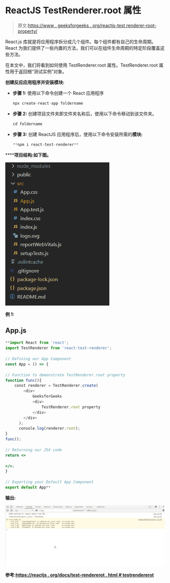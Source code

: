 # ReactJS TestRenderer.root 属性

> 原文:[https://www . geeksforgeeks . org/reactjs-test renderer-root-property/](https://www.geeksforgeeks.org/reactjs-testrenderer-root-property/)

React.js 库就是将应用程序拆分成几个组件。每个组件都有自己的生命周期。React 为我们提供了一些内置的方法，我们可以在组件生命周期的特定阶段覆盖这些方法。

在本文中，我们将看到如何使用 TestRenderer.root 属性。TestRenderer.root 属性用于返回根“测试实例”对象。

**创建反应应用程序并安装模块:**

*   **步骤 1:** 使用以下命令创建一个 React 应用程序

    ```jsx
    npx create-react-app foldername
    ```

*   **步骤 2:** 创建项目文件夹即文件夹名称后，使用以下命令移动到该文件夹。

    ```jsx
    cd foldername
    ```

*   **步骤 3:** 创建 ReactJS 应用程序后，使用以下命令安装所需的****模块:****

    ```jsx
    **npm i react-test-renderer**
    ```

******项目结构:**如下图。****

****![](img/f04ae0d8b722a9fff0bd9bd138b29c23.png)****

******例 1:******

## ****App.js****

```jsx
**import React from 'react';
import TestRenderer from 'react-test-renderer';

// Defining our App Component
const App = () => {

// Function to demonstrate TestRenderer.root property
function func(){
    const renderer = TestRenderer.create(
        <div>
            GeeksforGeeks
            <div>
                TestRenderer.root property
            </div>
        </div>
      );
      console.log(renderer.root);
}
func();

// Returning our JSX code
return <>

</>;
}

// Exporting your Default App Component
export default App**
```

******输出:******

****![](img/af96d75c5846623694fdecc823058882.png)****

******参考:**[https://reactjs . org/docs/test-rendererot . html # testrendererot](https://reactjs.org/docs/test-renderer.html#testrendererroot)****